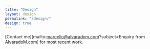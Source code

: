 ```yaml
---
title: "Design"
layout: design
permalink: "/design/"
design: true
---
```


[Contact me](mailto:marcello@alvaradom.com?subject=Enquiry from AlvaradoM.com) for most recent work.
